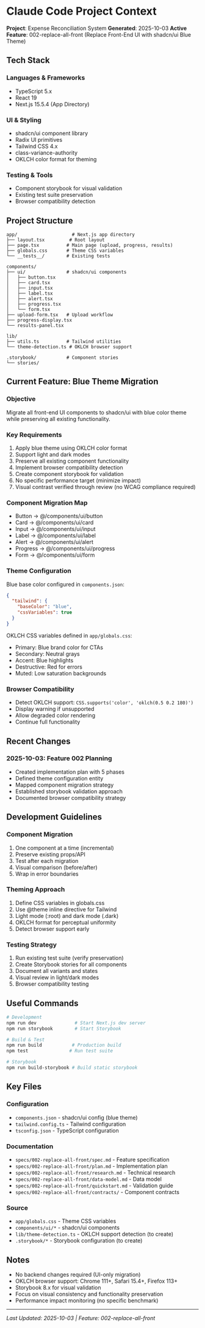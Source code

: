 # Claude Code Project Context

**Project**: Expense Reconciliation System
**Generated**: 2025-10-03
**Active Feature**: 002-replace-all-front (Replace Front-End UI with shadcn/ui Blue Theme)

## Tech Stack

### Languages & Frameworks
- TypeScript 5.x
- React 19
- Next.js 15.5.4 (App Directory)

### UI & Styling
- shadcn/ui component library
- Radix UI primitives
- Tailwind CSS 4.x
- class-variance-authority
- OKLCH color format for theming

### Testing & Tools
- Component storybook for visual validation
- Existing test suite preservation
- Browser compatibility detection

## Project Structure

```
app/                    # Next.js app directory
├── layout.tsx         # Root layout
├── page.tsx          # Main page (upload, progress, results)
├── globals.css       # Theme CSS variables
└── __tests__/        # Existing tests

components/
├── ui/               # shadcn/ui components
│   ├── button.tsx
│   ├── card.tsx
│   ├── input.tsx
│   ├── label.tsx
│   ├── alert.tsx
│   ├── progress.tsx
│   └── form.tsx
├── upload-form.tsx   # Upload workflow
├── progress-display.tsx
└── results-panel.tsx

lib/
├── utils.ts          # Tailwind utilities
└── theme-detection.ts # OKLCH browser support

.storybook/           # Component stories
└── stories/
```

## Current Feature: Blue Theme Migration

### Objective
Migrate all front-end UI components to shadcn/ui with blue color theme while preserving all existing functionality.

### Key Requirements
1. Apply blue theme using OKLCH color format
2. Support light and dark modes
3. Preserve all existing component functionality
4. Implement browser compatibility detection
5. Create component storybook for validation
6. No specific performance target (minimize impact)
7. Visual contrast verified through review (no WCAG compliance required)

### Component Migration Map
- Button → @/components/ui/button
- Card → @/components/ui/card
- Input → @/components/ui/input
- Label → @/components/ui/label
- Alert → @/components/ui/alert
- Progress → @/components/ui/progress
- Form → @/components/ui/form

### Theme Configuration
Blue base color configured in `components.json`:
```json
{
  "tailwind": {
    "baseColor": "blue",
    "cssVariables": true
  }
}
```

OKLCH CSS variables defined in `app/globals.css`:
- Primary: Blue brand color for CTAs
- Secondary: Neutral grays
- Accent: Blue highlights
- Destructive: Red for errors
- Muted: Low saturation backgrounds

### Browser Compatibility
- Detect OKLCH support: `CSS.supports('color', 'oklch(0.5 0.2 180)')`
- Display warning if unsupported
- Allow degraded color rendering
- Continue full functionality

## Recent Changes

### 2025-10-03: Feature 002 Planning
- Created implementation plan with 5 phases
- Defined theme configuration entity
- Mapped component migration strategy
- Established storybook validation approach
- Documented browser compatibility strategy

## Development Guidelines

### Component Migration
1. One component at a time (incremental)
2. Preserve existing props/API
3. Test after each migration
4. Visual comparison (before/after)
5. Wrap in error boundaries

### Theming Approach
1. Define CSS variables in globals.css
2. Use @theme inline directive for Tailwind
3. Light mode (:root) and dark mode (.dark)
4. OKLCH format for perceptual uniformity
5. Detect browser support early

### Testing Strategy
1. Run existing test suite (verify preservation)
2. Create Storybook stories for all components
3. Document all variants and states
4. Visual review in light/dark modes
5. Browser compatibility testing

## Useful Commands

```bash
# Development
npm run dev              # Start Next.js dev server
npm run storybook        # Start Storybook

# Build & Test
npm run build           # Production build
npm test               # Run test suite

# Storybook
npm run build-storybook # Build static storybook
```

## Key Files

### Configuration
- `components.json` - shadcn/ui config (blue theme)
- `tailwind.config.ts` - Tailwind configuration
- `tsconfig.json` - TypeScript configuration

### Documentation
- `specs/002-replace-all-front/spec.md` - Feature specification
- `specs/002-replace-all-front/plan.md` - Implementation plan
- `specs/002-replace-all-front/research.md` - Technical research
- `specs/002-replace-all-front/data-model.md` - Data model
- `specs/002-replace-all-front/quickstart.md` - Validation guide
- `specs/002-replace-all-front/contracts/` - Component contracts

### Source
- `app/globals.css` - Theme CSS variables
- `components/ui/*` - shadcn/ui components
- `lib/theme-detection.ts` - OKLCH support detection (to create)
- `.storybook/*` - Storybook configuration (to create)

## Notes

- No backend changes required (UI-only migration)
- OKLCH browser support: Chrome 111+, Safari 15.4+, Firefox 113+
- Storybook 8.x for visual validation
- Focus on visual consistency and functionality preservation
- Performance impact monitoring (no specific benchmark)

---
*Last Updated: 2025-10-03 | Feature: 002-replace-all-front*

